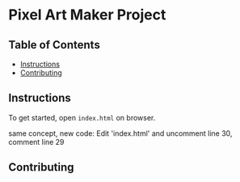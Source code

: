 # Pixel Art Maker Project

## Table of Contents

* [Instructions](#instructions)
* [Contributing](#contributing)

## Instructions

To get started, open `index.html` on browser.

same concept, new code: Edit 'index.html' and uncomment line 30, comment line 29



## Contributing

